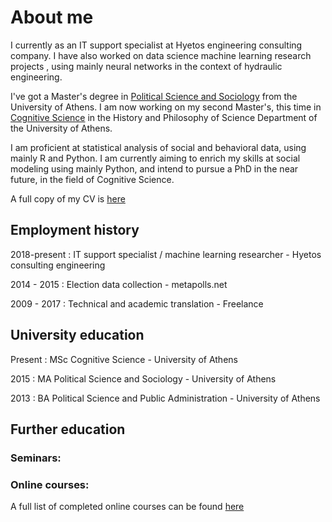 # About me



I currently as an IT support specialist at Hyetos engineering consulting company. I have also worked on data science machine learning research projects , using mainly neural networks in the context of hydraulic engineering.

I've got a Master's degree in [Political Science and Sociology](http://en.pspa.uoa.gr/) from the University of Athens. I am now working on my second Master's, this time in [Cognitive Science](http://cogsci.phs.uoa.gr/) in the History and Philosophy of Science Department of the University of Athens. 

I am proficient at statistical analysis of social and behavioral data, using mainly R and Python. I am currently aiming to enrich my skills at social modeling using mainly Python, and intend to pursue a PhD in the near future, in the field of Cognitive Science. 



A full copy of my CV is [here]({{giorgosmit.github.io}}/pdfs/George_Mitkidis.pdf)



## Employment history



2018-present  : IT support specialist / machine learning researcher   - Hyetos consulting engineering



2014 - 2015     : Election data collection                                                    - metapolls.net



2009 - 2017     : Technical and academic translation                              - Freelance



## University education 



Present : MSc Cognitive Science                                            - University of Athens



2015      : MA Political Science and Sociology                      - University of Athens



2013      : BA Political Science and Public Administration - University of Athens



## Further education

### Seminars: 

### Online courses:  
A full list of completed online courses can be found [here](online_courses.html)

